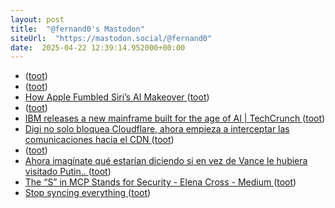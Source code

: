 ```yaml
---
layout: post
title:  "@fernand0's Mastodon"
siteUrl:  "https://mastodon.social/@fernand0"
date:  2025-04-22 12:39:14.952000+00:00
---
```

*  [ ](https://neopaquita.es/@ehproque) ([toot](https://mastodon.social/@fernand0/114381655569324055))
*  [ ](https://mastodon.social/@oatrapado) ([toot](https://mastodon.social/@fernand0/114381652668277468))
*  [How Apple Fumbled Siri’s AI Makeover ](https://www.theinformation.com/articles/apple-fumbled-siris-ai-makeove) ([toot](https://mastodon.social/@fernand0/114381652543818563))
*  [ ](https://nixnet.social/users/sl1200) ([toot](https://mastodon.social/@fernand0/114381651837051365))
*  [IBM releases a new mainframe built for the age of AI \| TechCrunch ](https://techcrunch.com/2025/04/07/ibm-releases-a-new-mainframe-built-for-the-age-of-ai) ([toot](https://mastodon.social/@fernand0/114381314593377599))
*  [Digi no solo bloquea Cloudflare, ahora empieza a interceptar las comunicaciones hacia el CDN ](https://www.redeszone.net/noticias/redes/digi-intercepta-comunicaciones-cloudflare) ([toot](https://mastodon.social/@fernand0/114381220578679119))
*  [ ](https://neopaquita.es/@ehproque) ([toot](https://mastodon.social/@fernand0/114380856426916794))
*  [Ahora imagínate qué estarían diciendo si en vez de Vance le hubiera visitado Putin.. ](https://mastodon.social/@fernand0/114380835075392577) ([toot](https://mastodon.social/@fernand0/114380835075392577))
*  [The “S” in MCP Stands for Security - Elena Cross - Medium ](https://elenacross7.medium.com/%EF%B8%8F-the-s-in-mcp-stands-for-security-91407b33ed6) ([toot](https://mastodon.social/@fernand0/114380804210015577))
*  [Stop syncing everything ](https://sqlsync.dev/posts/stop-syncing-everything) ([toot](https://mastodon.social/@fernand0/114380728583734775))
